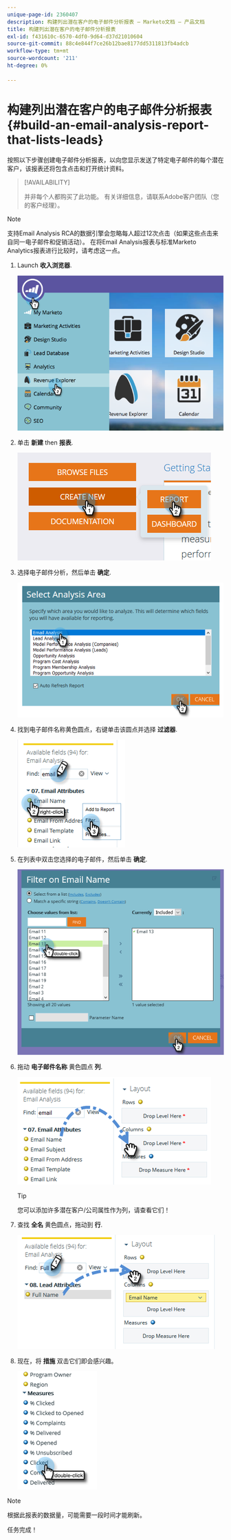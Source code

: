 ```yaml
---
unique-page-id: 2360407
description: 构建列出潜在客户的电子邮件分析报表 — Marketo文档 — 产品文档
title: 构建列出潜在客户的电子邮件分析报表
exl-id: f431610c-6570-4df0-9d64-d37d21010604
source-git-commit: 88c4e844f7ce26b12bae8177dd5311813fb4adcb
workflow-type: tm+mt
source-wordcount: '211'
ht-degree: 0%

---
```


# 构建列出潜在客户的电子邮件分析报表 {#build-an-email-analysis-report-that-lists-leads}

按照以下步骤创建电子邮件分析报表，以向您显示发送了特定电子邮件的每个潜在客户，该报表还将包含点击和打开统计资料。

>[!AVAILABILITY]
>
>并非每个人都购买了此功能。 有关详细信息，请联系Adobe客户团队（您的客户经理）。

>[!NOTE]
>
>支持Email Analysis RCA的数据引擎会忽略每人超过12次点击（如果这些点击来自同一电子邮件和促销活动）。 在将Email Analysis报表与标准Marketo Analytics报表进行比较时，请考虑这一点。

1. Launch **收入浏览器**.

   ![](assets/report-that-lists-leads-1.png)

1. 单击 **新建** then **报表**.

   ![](assets/report-that-lists-leads-2.png)

1. 选择电子邮件分析，然后单击 **确定**.

   ![](assets/report-that-lists-leads-3.png)

1. 找到电子邮件名称黄色圆点，右键单击该圆点并选择 **过滤器**.

   ![](assets/report-that-lists-leads-4.png)

1. 在列表中双击您选择的电子邮件，然后单击 **确定**.

   ![](assets/report-that-lists-leads-5.png)

1. 拖动 **电子邮件名称** 黄色圆点 **列**.

   ![](assets/report-that-lists-leads-6.png)

   >[!TIP]
   >
   >您可以添加许多潜在客户/公司属性作为列，请查看它们！

1. 查找 **全名** 黄色圆点，拖动到 **行**.

   ![](assets/report-that-lists-leads-7.png)

1. 现在，将 **措施** 双击它们即会感兴趣。

   ![](assets/report-that-lists-leads-8.png)

>[!NOTE]
>
>根据此报表的数据量，可能需要一段时间才能刷新。

任务完成！
